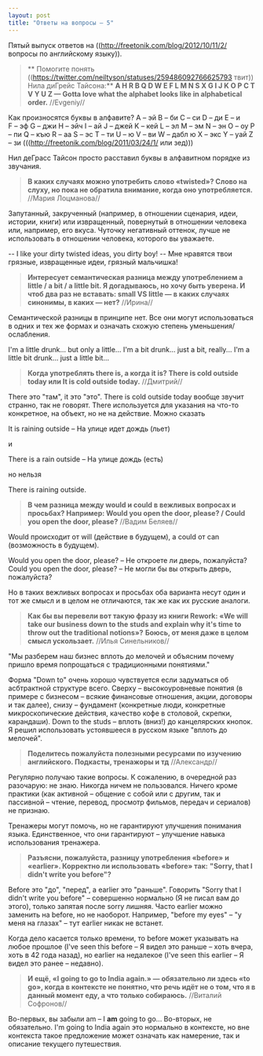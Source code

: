 ```yaml
---
layout: post
title: "Ответы на вопросы – 5"
---
```

Пятый выпуск ответов на ((http://freetonik.com/blog/2012/10/11/2/ вопросы по английскому языку)).

> ** Помогите понять ((https://twitter.com/neiltyson/statuses/259486092766625793 твит)) Нила диГрейс Тайсона:**
> **A H R B Q D W E F L M N S X G I J K O P C T V Y U Z — Gotta love what the alphabet looks like in alphabetical order.**
> //Evgeniy//

Как произносятся буквы в алфавите?
A – эй 
B – би
C – си
D – ди
E – и	
F – эф
G – джи
H – эйч
I  –  ай
J –  джей
K – кей
L – эл
M – эм
N – эн
O – оу
P – пи
Q – къю
R – аа
S – эс
T – ти
U – ю
V – ви
W – дабл ю
X – экс
Y – уай
Z – зи (((http://freetonik.com/blog/2011/03/24/1/ или зед)))

Нил деГрасс Тайсон просто расставил буквы в алфавитном порядке из звучания.

>**В каких случаях можно употребить слово «twisted»? Слово на слуху, но пока не обратила внимание, когда оно употребляется.**
> //Мария Лоцманова//

Запутанный, закрученный (например, в отношении сценария, идеи, истории, книги) или извращенный, повернутый в отношении человека или, например, его вкуса. Чуточку негативный оттенок, лучше не использовать в отношении человека, которого вы уважаете.

-- I like your dirty twisted ideas, you dirty boy!
-- Мне нравятся твои грязные, извращенные идеи, грязный мальчишка!

>**Интересует семантическая разница между употреблением a little / a bit / a little bit. Я догадываюсь, но хочу быть уверена. И чтоб два раз не вставать: small VS little — в каких случаях синонимы, в каких — нет?**
>//Ирина//

Семантической разницы в принципе нет. Все они могут использоваться в одних и тех же формах и означать схожую степень уменьшения/ослабления.

I'm a little drunk... but only a little...
I'm a bit drunk... just a bit, really...
I'm a little bit drunk... just a little bit...

>**Когда употреблять there is, a когда it is? There is cold outside today или It is cold outside today.**
>//Дмитрий//

There это "там", it это "это". There is cold outside today вообще звучит странно, так не говорят. There используется для указания на что-то конкретное, на объект, но не на действие. Можно сказать 

It is raining outside – На улице идет дождь (льет)

и

There is a rain outside – На улице дождь (есть)

но нельзя

There is raining outside.

>**В чем разница между would и could в вежливых вопросах и просьбах? Например: Would you open the door, please? / Could you open the door, please?**
>//Вадим Беляев//

Would происходит от will (действие в будущем), а could от can (возможность в будущем). 

Would you open the door, please? – Не откроете ли дверь, пожалуйста?
Could you open the door, please? – Не могли бы вы открыть дверь, пожалуйста?

Но в таких вежливых вопросах и просьбах оба варианта несут один и тот же смысл и в целом не отличаются, так же как их русские аналоги.

>**Как бы вы перевели вот такую фразу из книги Rework: «We will take our business down to the studs and explain why it's time to throw out the traditional notions»?**
>**Боюсь, от меня даже в целом смысл ускользает.**
>//Илья Синельников//

"Мы разберем наш бизнес вплоть до мелочей и объясним почему пришло время попрощаться с традиционными понятиями."

Форма "Down to" очень хорошо чувствуется если задуматься об асбтрактной структуре всего. Сверху – высокоуровневые понятия (в примере с бизнесом – всякие финансовые отношения, акции, договоры и так далее), снизу – фундамент (конкретные люди, конкретные микроскопические действия, качество кофе в столовой, скрепки, карандаши). Down to the studs – вплоть (вниз!) до канцелярских кнопок. Я решил использовать устоявшееся в русском языке "вплоть до мелочей".

>**Поделитесь пожалуйста полезными ресурсами по изучению английского. Подкасты, тренажоры и тд**
>//Александр//

Регулярно получаю такие вопросы. К сожалению, в очередной раз разочарую: не знаю. Никогда ничем не пользовался. Ничего кроме практики (как активной – общение с собой или с другим, так и пассивной – чтение, перевод, просмотр фильмов, передач и сериалов) не признаю. 

Тренажеры могут помочь, но не гарантируют улучшения понимания языка. Единственное, что они гарантируют – улучшение навыка использования тренажера.

>**Разъясни, пожалуйста, разницу употребления «before» и «earlier». Корректно ли использовать «before» так:**
> **"Sorry, that I didn't write you before"?**

Before это "до", "перед", а earlier это "раньше". Говорить "Sorry that I didn't write you before" – совершенно нормально (Я не писал вам до этого), только запятая после sorry лишняя. Часто earlier можно заменить на before, но не наоборот. Например, "before my eyes" – "у меня на глазах" – тут earlier никак не встанет.

Когда дело касается только времени, то before может указывать на любое прошлое (I've seen this before – Я видел это раньше – хоть вчера, хоть в 42 года назад), но earlier на недалекое (I've seen this earlier – Я видел это ранее – недавно).

> **И ещё, «I going to go to India again.» — обязательно ли здесь «to go», когда в контексте не понятно, что речь идёт не о том, что я в данный момент еду, а что только собираюсь.**
>//Виталий Софронов//

Во-первых, вы забыли am – I **am** going to go... 
Во-вторых, не обязательно. I'm going to India again это нормально в контексте, но вне контекста такое предложение может означать как намерение, так и описание текущего путешествия.
